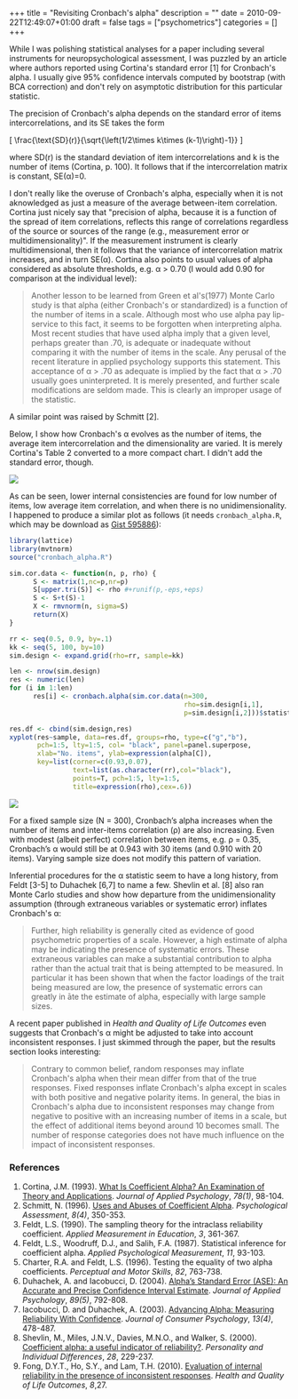 +++
title = "Revisiting Cronbach's alpha"
description = ""
date = 2010-09-22T12:49:07+01:00
draft = false
tags = ["psychometrics"]
categories = []
+++

While I was polishing statistical analyses for a paper including several instruments for neuropsychological assessment, I was puzzled by an article where authors reported using Cortina's standard error [1] for Cronbach's alpha. I usually give 95% confidence intervals computed by bootstrap (with BCA correction) and don't rely on asymptotic distribution for this particular statistic.

The precision of Cronbach's alpha depends on the standard error of items intercorrelations, and its SE takes the form

\[ \frac{\text{SD}(r)}{\sqrt{\left(1/2\times k\times (k-1)\right)-1}} \]

where SD(r) is the standard deviation of item intercorrelations and k is the number of items (Cortina, p. 100). It follows that if the intercorrelation matrix is constant, SE(α)=0.

I don't really like the overuse of Cronbach's alpha, especially when it is not aknowledged as just a measure of the average between-item correlation. Cortina just nicely say that "precision of alpha, because it is a function of the spread of item correlations, reflects this range of correlations regardless of the source or sources of the range (e.g., measurement error or multidimensionality)". If the measurement instrument is clearly multidimensional, then it follows that the variance of intercorrelation matrix increases, and in turn SE(α). Cortina also points to usual values of alpha considered as absolute thresholds, e.g. α > 0.70 (I would add 0.90 for comparison at the individual level):

> Another lesson to be learned from Green et al's(1977) Monte Carlo study is that alpha (either Cronbach's or standardized) is a function of the number of items in a scale. Although most who use alpha pay lip-service to this fact, it seems to be forgotten when interpreting alpha. Most recent studies that have used alpha imply that a given level, perhaps greater than .70, is adequate or inadequate without comparing it with the number of items in the scale. Any perusal of the recent literature in applied psychology supports this statement. This acceptance of α > .70 as adequate is implied by the fact that α > .70 usually goes uninterpreted. It is merely presented, and further scale modifications are seldom made. This is clearly an improper usage of the statistic.

A similar point was raised by Schmitt [2].

Below, I show how Cronbach's α evolves as the number of items, the average item intercorrelation and the dimensionality are varied. It is merely Cortina's Table 2 converted to a more compact chart. I didn't add the standard error, though.

![](/img/20100924210640.png)

As can be seen, lower internal consistencies are found for low number of items, low average item correlation, and when there is no unidimensionality. I happened to produce a similar plot as follows (it needs <i class="fa fa-file-code-o fa-1x"></i> `cronbach_alpha.R`, which may be download as [Gist 595886](http://gist.github.com/595886)):

```r
library(lattice)
library(mvtnorm)
source("cronbach_alpha.R")

sim.cor.data <- function(n, p, rho) {
	  S <- matrix(1,nc=p,nr=p)
	  S[upper.tri(S)] <- rho #+runif(p,-eps,+eps)
	  S <- S+t(S)-1
	  X <- rmvnorm(n, sigma=S)
	  return(X)
}

rr <- seq(0.5, 0.9, by=.1)
kk <- seq(5, 100, by=10)
sim.design <- expand.grid(rho=rr, sample=kk)

len <- nrow(sim.design)
res <- numeric(len)
for (i in 1:len)
	  res[i] <- cronbach.alpha(sim.cor.data(n=300, 
                                            rho=sim.design[i,1],
	                                        p=sim.design[i,2]))$statistic

res.df <- cbind(sim.design,res)
xyplot(res~sample, data=res.df, groups=rho, type=c("g","b"),
       pch=1:5, lty=1:5, col= "black", panel=panel.superpose,
       xlab="No. items", ylab=expression(alpha[C]),
       key=list(corner=c(0.93,0.07), 
                text=list(as.character(rr),col="black"),
	            points=T, pch=1:5, lty=1:5, 
                title=expression(rho),cex=.6))
```

![](/img/20100924212401.png)

For a fixed sample size (N = 300), Cronbach’s alpha increases when the number of items and inter-items correlation (ρ) are also increasing. Even with modest (albeit perfect) correlation between items, e.g. ρ = 0.35, Cronbach’s α would still be at 0.943 with 30 items (and 0.910 with 20 items). Varying sample size does not modify this pattern of variation.

Inferential procedures for the α statistic seem to have a long history, from Feldt [3-5] to Duhachek [6,7] to name a few. Shevlin et al. [8] also ran Monte Carlo studies and show how departure from the unidimensionality assumption (through extraneous variables or systematic error) inflates Cronbach's α:

> Further, high reliability is generally cited as evidence of good psychometric properties of a scale. However, a high estimate of alpha may be indicating the presence of systematic errors. These extraneous variables can make a substantial contribution to alpha rather than the actual trait that is being attempted to be measured. In particular it has been shown that when the factor loadings of the trait being measured are low, the presence of systematic errors can greatly in ̄ate the estimate of alpha, especially with large sample sizes.

A recent paper published in *Health and Quality of Life Outcomes* even suggests that Cronbach's α might be adjusted to take into account inconsistent responses. I just skimmed through the paper, but the results section looks interesting:

> Contrary to common belief, random responses may inflate Cronbach's alpha when their mean differ from that of the true responses. Fixed responses inflate Cronbach's alpha except in scales with both positive and negative polarity items. In general, the bias in Cronbach's alpha due to inconsistent responses may change from negative to positive with an increasing number of items in a scale, but the effect of additional items beyond around 10 becomes small. The number of response categories does not have much influence on the impact of inconsistent responses.

### References

1. Cortina, J.M. (1993). <i class="fa fa-file-pdf-o fa-1x"></i> [What Is Coefficient Alpha? An Examination of Theory and Applications](http://psychweb.psy.umt.edu/denis/datadecision/front/cortina*alpha.pdf). *Journal of Applied Psychology*, *78(1)*, 98-104.
2. Schmitt, N. (1996). <i class="fa fa-file-pdf-o fa-1x"></i> [Uses and Abuses of Coefficient Alpha](http://socrates.berkeley.edu/~maccoun/PP279*Schmitt.pdf). *Psychological Assessment*, *8(4)*, 350-353.
3. Feldt, L.S. (1990). The sampling theory for the intraclass reliability coefficient. *Applied Measurement in Education*, *3*, 361-367.
4. Feldt, L.S., Woodruff, D.J., and Salih, F.A. (1987). Statistical inference for coefficient alpha. *Applied Psychological Measurement*, *11*, 93-103.
5. Charter, R.A. and Feldt, L.S. (1996). Testing the equality of two alpha coefficients. *Perceptual and Motor Skills*, *82*, 763-738.
6. Duhachek, A. and Iacobucci, D. (2004). <i class="fa fa-file-pdf-o fa-1x"></i> [Alpha’s Standard Error (ASE): An Accurate and Precise Confidence Interval Estimate](http://marketing.wharton.upenn.edu/ideas/pdf/Iacobucci/methodological/jap-alpha-wadam-in-jap.pdf). *Journal of Applied Psychology*, *89(5)*, 792-808.
7. Iacobucci, D. and Duhachek, A. (2003). <i class="fa fa-file-pdf-o fa-1x"></i> [Advancing Alpha: Measuring Reliability With Confidence](http://www.owen.vanderbilt.edu/vanderbilt/data/research/2190full.pdf). *Journal of Consumer Psychology*, *13(4)*, 478-487.
8. Shevlin, M., Miles, J.N.V., Davies, M.N.O., and Walker, S. (2000). <i class="fa fa-file-pdf-o fa-1x"></i> [Coefficient alpha: a useful indicator of reliability?](http://www.jeremymiles.co.uk/mestuff/publications/p6.pdf). *Personality and Individual Differences*, *28*, 229-237.
9. Fong, D.Y.T., Ho, S.Y., and Lam, T.H. (2010). [Evaluation of internal reliability in the presence of inconsistent responses](http://www.hqlo.com/content/8/1/27). *Health and Quality of Life Outcomes*, *8*,27.
